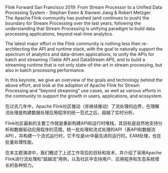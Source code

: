 Flink Forward San Francisco 2019: From Stream Processor to a Unified Data Processing System - Stephan Ewen & Xiaowei Jiang & Robert Metzger<br>
The Apache Flink community has pushed (and continues to push) the boundary for Stream Processing over the last years, following the understanding that Stream Processing is unifying paradigm to build data processing applications, beyond real-time analytics.

The latest major effort in the Flink community is nothing less then re-architecting the API and runtime stack, with the goal to naturally support the spectrum of analytics and data-driven applications, to unify the APIs for batch and streaming (Table API and DataStream API), and to build a streaming runtime that is not only state-of-the-art in stream processing, but also in batch processing performance.

In this keynote, we give an overview of the goals and technology behind the above effort, and look at the adoption of Apache Flink for Stream Processing and "beyond streaming" use cases, as well as various efforts in the community to support the growth in users, applications, and ecosystem.

在过去几年中，Apache Flink社区推动（并继续推动）了流处理的边界，在理解流处理是构建数据处理应用程序的统一范式之后，超越了实时分析。

Flink社区最新的主要工作就是重新构建API和运行时堆栈，其目标是自然地支持分析和数据驱动应用程序的范围，统一批处理和流式处理的API（表API和数据流API），并构建一个流式运行时，它不仅是str中最先进的运行时。EAM处理，也在批量处理性能。

在本主题演讲中，我们概述了上述工作背后的目标和技术，并介绍了采用Apache Flink进行流处理和“超越流”用例，以及社区中支持用户、应用程序和生态系统增长的各种努力。

